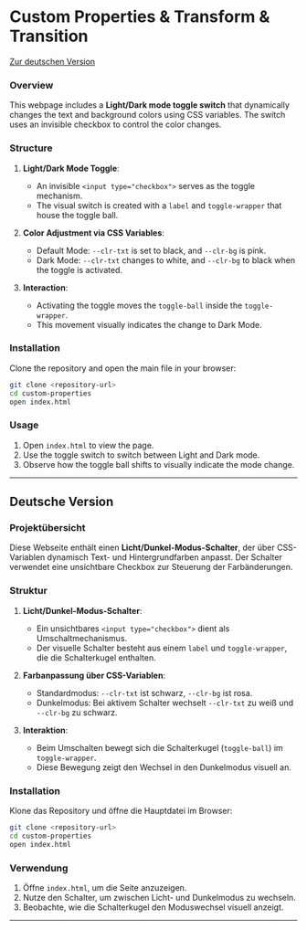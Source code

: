 
# Custom Properties & Transform & Transition
[Zur deutschen Version](#deutsche-version)

### Overview
This webpage includes a **Light/Dark mode toggle switch** that dynamically changes the text and background colors using CSS variables. The switch uses an invisible checkbox to control the color changes.

### Structure

1. **Light/Dark Mode Toggle**:
   - An invisible `<input type="checkbox">` serves as the toggle mechanism.
   - The visual switch is created with a `label` and `toggle-wrapper` that house the toggle ball.

2. **Color Adjustment via CSS Variables**:
   - Default Mode: `--clr-txt` is set to black, and `--clr-bg` is pink.
   - Dark Mode: `--clr-txt` changes to white, and `--clr-bg` to black when the toggle is activated.

3. **Interaction**:
   - Activating the toggle moves the `toggle-ball` inside the `toggle-wrapper`.
   - This movement visually indicates the change to Dark Mode.

### Installation
Clone the repository and open the main file in your browser:

```bash
git clone <repository-url>
cd custom-properties
open index.html
```

### Usage
1. Open `index.html` to view the page.
2. Use the toggle switch to switch between Light and Dark mode.
3. Observe how the toggle ball shifts to visually indicate the mode change.

---

## Deutsche Version

### Projektübersicht
Diese Webseite enthält einen **Licht/Dunkel-Modus-Schalter**, der über CSS-Variablen dynamisch Text- und Hintergrundfarben anpasst. Der Schalter verwendet eine unsichtbare Checkbox zur Steuerung der Farbänderungen.

### Struktur

1. **Licht/Dunkel-Modus-Schalter**:
   - Ein unsichtbares `<input type="checkbox">` dient als Umschaltmechanismus.
   - Der visuelle Schalter besteht aus einem `label` und `toggle-wrapper`, die die Schalterkugel enthalten.

2. **Farbanpassung über CSS-Variablen**:
   - Standardmodus: `--clr-txt` ist schwarz, `--clr-bg` ist rosa.
   - Dunkelmodus: Bei aktivem Schalter wechselt `--clr-txt` zu weiß und `--clr-bg` zu schwarz.

3. **Interaktion**:
   - Beim Umschalten bewegt sich die Schalterkugel (`toggle-ball`) im `toggle-wrapper`.
   - Diese Bewegung zeigt den Wechsel in den Dunkelmodus visuell an.

### Installation
Klone das Repository und öffne die Hauptdatei im Browser:

```bash
git clone <repository-url>
cd custom-properties
open index.html
```

### Verwendung
1. Öffne `index.html`, um die Seite anzuzeigen.
2. Nutze den Schalter, um zwischen Licht- und Dunkelmodus zu wechseln.
3. Beobachte, wie die Schalterkugel den Moduswechsel visuell anzeigt.

---
